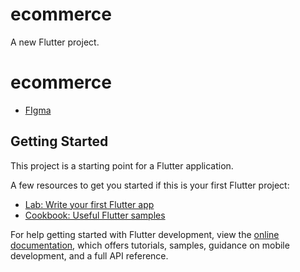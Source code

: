 # ecommerce

A new Flutter project.

# ecommerce

- [FIgma](https://www.figma.com/file/VQ4gUYlpmGei0JWbZKwQXS/Laza---Ecommerce-Mobile-App-UI-Kit-(Community)?type=design&node-id=109-3015&t=7BkTnjJj8HICXh7a-0)

## Getting Started

This project is a starting point for a Flutter application.

A few resources to get you started if this is your first Flutter project:

- [Lab: Write your first Flutter app](https://docs.flutter.dev/get-started/codelab)
- [Cookbook: Useful Flutter samples](https://docs.flutter.dev/cookbook)

For help getting started with Flutter development, view the
[online documentation](https://docs.flutter.dev/), which offers tutorials,
samples, guidance on mobile development, and a full API reference.
